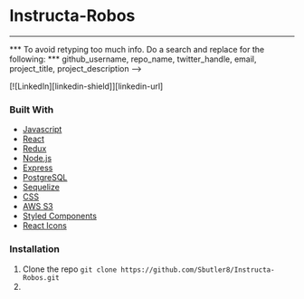 # Instructa-Robos

***
*** To avoid retyping too much info. Do a search and replace for the following:
*** github_username, repo_name, twitter_handle, email, project_title, project_description
-->



<!-- PROJECT SHIELDS -->
<!--
*** I'm using markdown "reference style" links for readability.
*** Reference links are enclosed in brackets [ ] instead of parentheses ( ).
*** See the bottom of this document for the declaration of the reference variables
*** for contributors-url, forks-url, etc. This is an optional, concise syntax you may use.
*** https://www.markdownguide.org/basic-syntax/#reference-style-links
-->

[![LinkedIn][linkedin-shield]][linkedin-url]

### Built With

* [Javascript](https://developer.mozilla.org/en-US/docs/Web/JavaScript)
* [React](https://reactjs.org/)
* [Redux](https://redux.js.org/)
* [Node.js](https://nodejs.org/en/)
* [Express](https://expressjs.com/)
* [PostgreSQL](https://www.postgresql.org/)
* [Sequelize](https://sequelize.org/)
* [CSS](https://developer.mozilla.org/en-US/docs/Web/CSS)
* [AWS S3](https://docs.aws.amazon.com/s3/index.html?nc2=h_ql_doc_s3)
* [Styled Components](https://styled-components.com/)
* [React Icons](https://react-icons.github.io/react-icons/)

### Installation

1. Clone the repo `git clone https://github.com/Sbutler8/Instructa-Robos.git`
2. 
